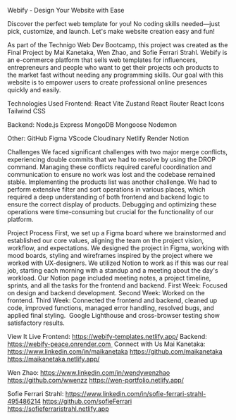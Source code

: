 Webify - Design Your Website with Ease

Discover the perfect web template for you! No coding skills needed—just pick, customize, and launch.
Let's make website creation easy and fun!

As part of the Technigo Web Dev Bootcamp, this project was created as the Final Project by Mai Kanetaka, Wen Zhao, and Sofie Ferrari Strahl. Webify is an e-commerce platform that sells web templates for influencers, entrepreneurs and people who want to get their projects och products to the market fast without needing any programming skills. Our goal with this website is to empower users to create professional online presences quickly and easily.

Technologies Used
Frontend:
React
Vite
Zustand
React Router
React Icons
Tailwind CSS

Backend:
Node.js
Express
MongoDB
Mongoose
Nodemon

Other:
GitHub
Figma
VScode
Cloudinary
Netlify
Render
Notion

Challenges
We faced significant challenges with two major merge conflicts, experiencing double commits that we had to resolve by using the DROP command. Managing these conflicts required careful coordination and communication to ensure no work was lost and the codebase remained stable.
Implementing the products list was another challenge. We had to perform extensive filter and sort operations in various places, which required a deep understanding of both frontend and backend logic to ensure the correct display of products. Debugging and optimizing these operations were time-consuming but crucial for the functionality of our platform.

Project Process
First, we set up a Figma board where we brainstormed and established our core values, aligning the team on the project vision, workflow, and expectations. We designed the project in Figma, working with mood boards, styling and wireframes inspired by the project where we worked with UX-designers.
We utilized Notion to work as if this was our real job, starting each morning with a standup and a meeting about the day's workload. Our Notion page included meeting notes, a project timeline, sprints, and all the tasks for the frontend and backend.
First Week: Focused on design and backend development.
Second Week: Worked on the frontend.
Third Week: Connected the frontend and backend, cleaned up code, improved functions, managed error handling, resolved bugs, and applied final styling. 
Google Lighthouse and cross-browser testing show satisfactory results.

View It Live
Frontend: https://webify-templates.netlify.app/
Backend: https://webify-peace.onrender.com 
Connect with Us
Mai Kanetaka:
https://www.linkedin.com/in/maikanetaka
https://github.com/maikanetaka
https://maikanetaka.netlify.app/ 

Wen Zhao:
https://www.linkedin.com/in/wendywenzhao
https://github.com/wwenzz
https://wen-portfolio.netlify.app/ 

Sofie Ferrari Strahl:
https://www.linkedin.com/in/sofie-ferrari-strahl-495486214
https://github.com/sofieFerrari
https://sofieferraristrahl.netlify.app
